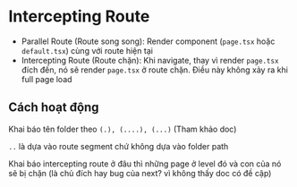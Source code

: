 # Intercepting Route

-   Parallel Route (Route song song): Render component (`page.tsx` hoặc `default.tsx`) cùng với route hiện tại
-   Intercepting Route (Route chặn): Khi navigate, thay vì render `page.tsx` đích đến, nó sẽ render `page.tsx` ở route chặn. Điều này không xảy ra khi full page load

## Cách hoạt động

Khai báo tên folder theo `(.), (....), (...)` (Tham khảo doc)

`..` là dựa vào route segment chứ không dựa vào folder path

Khai báo intercepting route ở đâu thì những page ở level đó và con của nó sẽ bị chặn (là chủ đích hay bug của next? vì không thấy doc có đề cập)
